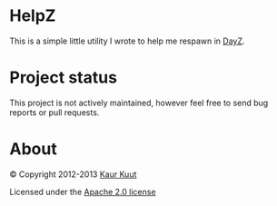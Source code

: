 # HelpZ

This is a simple little utility I wrote to help me respawn in [DayZ](https://en.wikipedia.org/wiki/DayZ_(video_game)).

# Project status

This project is not actively maintained, however feel free to send bug reports or pull requests.

# About

© Copyright 2012-2013 [Kaur Kuut](https://www.kaurkuut.com)

Licensed under the [Apache 2.0 license](http://www.apache.org/licenses/LICENSE-2.0)